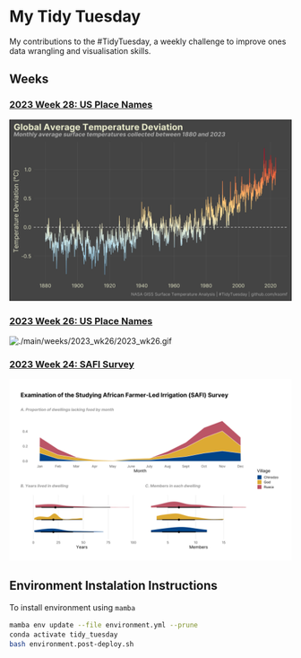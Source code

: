 # My Tidy Tuesday

My contributions to the #TidyTuesday, a weekly challenge to improve ones data wrangling and visualisation skills.

## Weeks

### [2023 Week 28: US Place Names](https://github.com/ksomf/tidy_tuesday/tree/main/weeks/2023_wk28)

![./main/weeks/2023_wk28/2023_wk28.png](https://raw.githubusercontent.com/ksomf/tidy_tuesday/main/weeks/2023_wk28/2023_wk28.png)

### [2023 Week 26: US Place Names](https://github.com/ksomf/tidy_tuesday/tree/main/weeks/2023_wk26)

![./main/weeks/2023_wk26/2023_wk26.gif](https://raw.githubusercontent.com/ksomf/tidy_tuesday/main/weeks/2023_wk26/2023_wk26.gif)

### [2023 Week 24: SAFI Survey](https://github.com/ksomf/tidy_tuesday/tree/main/weeks/2023_wk24)

![./main/weeks/2023_wk24/2023_wk24.svg](https://raw.githubusercontent.com/ksomf/tidy_tuesday/main/weeks/2023_wk24/2023_wk24.svg)

## Environment Instalation Instructions

To install environment using `mamba`
``` bash
mamba env update --file environment.yml --prune
conda activate tidy_tuesday
bash environment.post-deploy.sh
```
